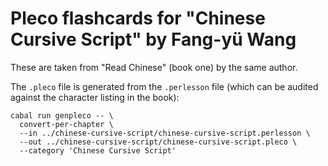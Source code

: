# Pleco flashcards for "Chinese Cursive Script" by Fang-yü Wang

These are taken from "Read Chinese" (book one) by the same author.

The `.pleco` file is generated from the `.perlesson` file (which can be audited
against the character listing in the book):

```
cabal run genpleco -- \
  convert-per-chapter \
  --in ../chinese-cursive-script/chinese-cursive-script.perlesson \
  --out ../chinese-cursive-script/chinese-cursive-script.pleco \
  --category 'Chinese Cursive Script'
```
